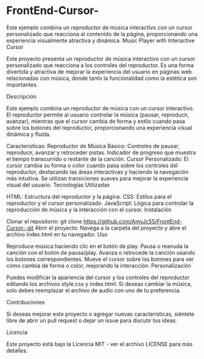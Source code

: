 # FrontEnd-Cursor-
Este ejemplo combina un reproductor de música interactivo con un cursor personalizado que reacciona al contenido de la página, proporcionando una experiencia visualmente atractiva y dinámica. 
Music Player with Interactive Cursor

Este proyecto presenta un reproductor de música interactivo con un cursor personalizado que reacciona a los controles del reproductor. Es una forma divertida y atractiva de mejorar la experiencia del usuario en páginas web relacionadas con música, donde tanto la funcionalidad como la estética son importantes.

Descripción

Este ejemplo combina un reproductor de música con un cursor interactivo. El reproductor permite al usuario controlar la música (pausar, reproducir, avanzar), mientras que el cursor cambia de forma y estilo cuando pasa sobre los botones del reproductor, proporcionando una experiencia visual dinámica y fluida.

Características:
Reproductor de Música Básico:
Controles de pausar, reproducir, avanzar y retroceder pistas.
Indicador de progreso que muestra el tiempo transcurrido o restante de la canción.
Cursor Personalizado:
El cursor cambia su forma o color cuando pasa sobre los controles del reproductor, destacando las áreas interactivas y haciendo la navegación más intuitiva.
Se utilizan transiciones suaves para mejorar la experiencia visual del usuario.
Tecnologías Utilizadas

HTML: Estructura del reproductor y la página.
CSS: Estilos para el reproductor y el cursor personalizado.
JavaScript: Lógica para controlar la reproducción de música y la interacción con el cursor.
Instalación

Clonar el repositorio:
git clone https://github.com/AmyJc55/FrontEnd-Cursor-.git
Abrir el proyecto: Navega a la carpeta del proyecto y abre el archivo index.html en tu navegador.
Uso

Reproduce música haciendo clic en el botón de play.
Pausa o reanuda la canción con el botón de pausa/play.
Avanza o retrocede la canción usando los botones correspondientes.
Mueve el cursor sobre los botones para ver cómo cambia de forma o color, mejorando la interacción.
Personalización

Puedes modificar la apariencia del cursor y los controles del reproductor editando los archivos style.css y index.html. Si deseas cambiar la música, solo debes reemplazar el archivo de audio con uno de tu preferencia.

Contribuciones

Si deseas mejorar este proyecto o agregar nuevas características, siéntete libre de abrir un pull request o dejar un issue para discutir tus ideas.

Licencia

Este proyecto está bajo la Licencia MIT - ver el archivo LICENSE para más detalles.
